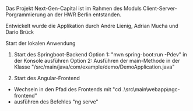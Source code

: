 Das Projekt Next-Gen-Capital ist im Rahmen des Moduls Client-Server-Porgrammierung an der HWR Berlin entstanden. 

Entwickelt wurde die Applikation durch Andre Lienig, Adrian Mucha und Dario Brück


Start der lokalen Anwendung

1. Start des Springboot-Backend
Option 1: "mvn spring-boot:run -Pdev" in der Konsole ausführen
Option 2: Ausführen der main-Methode in der Klasse "/src/main/java/com/example/demo/DemoApplication.java"

2. Start des Angular-Frontend
- Wechseln in den Pfad des Frontends mit "cd .\src\main\webapp\ngc-frontend\"
- ausführen des Befehles "ng serve"
